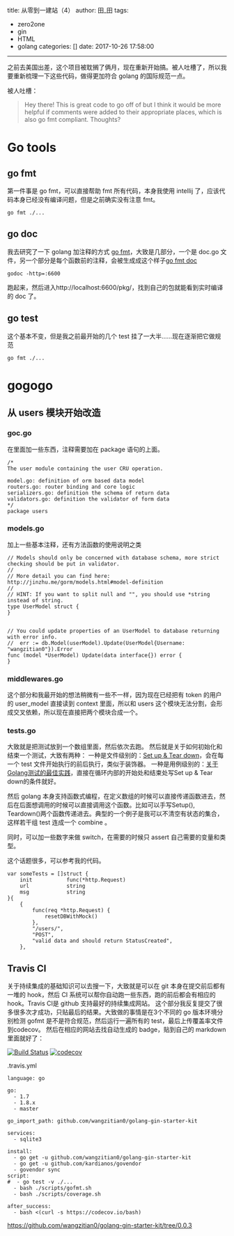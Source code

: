 title: 从零到一建站（4）
author: 田_田
tags:
  - zero2one
  - gin
  - HTML
  - golang
categories: []
date: 2017-10-26 17:58:00
---
之前去美国出差，这个项目被耽搁了俩月，现在重新开始搞。被人吐槽了，所以我要重新梳理一下这些代码，做得更加符合 golang 的国际规范一点。

<!-- more -->
被人吐槽：
> Hey there! This is great code to go off of but I think it would be more helpful if comments were added to their appropriate places, which is also go fmt compliant. Thoughts?


# Go tools

## go fmt
第一件事是 go fmt，可以直接帮助 fmt 所有代码，本身我使用 intellij 了，应该代码本身已经没有编译问题，但是之前确实没有注意 fmt。

```
go fmt ./...
```

## go doc
我去研究了一下 golang 加注释的方式 [go fmt](https://github.com/golang/go/tree/master/src/fmt)，大致是几部分，一个是 doc.go 文件，另一个部分是每个函数前的注释，会被生成成这个样子[go fmt doc](https://golang.org/pkg/fmt/)
```
godoc -http=:6600
```
跑起来，然后进入http://localhost:6600/pkg/，找到自己的包就能看到实时编译的 doc 了。

## go test
这个基本不变，但是我之前最开始的几个 test 挂了一大半……现在逐渐把它做规范
```
go fmt ./...
```

# gogogo
## 从 users 模块开始改造
### goc.go
在里面加一些东西，注释需要加在 package 语句的上面。
```
/*
The user module containing the user CRU operation.

model.go: definition of orm based data model
routers.go: router binding and core logic
serializers.go: definition the schema of return data
validators.go: definition the validator of form data
*/
package users
```
### models.go
加上一些基本注释，还有方法函数的使用说明之类
```
// Models should only be concerned with database schema, more strict checking should be put in validator.
//
// More detail you can find here: http://jinzhu.me/gorm/models.html#model-definition
//
// HINT: If you want to split null and "", you should use *string instead of string.
type UserModel struct {
}


// You could update properties of an UserModel to database returning with error info.
//  err := db.Model(userModel).Update(UserModel{Username: "wangzitian0"}).Error
func (model *UserModel) Update(data interface{}) error {
}
```
### middlewares.go
这个部分和我最开始的想法稍微有一些不一样，因为现在已经把有 token 的用户的 user_model 直接读到 context 里面，所以和 users 这个模块无法分割，会形成交叉依赖，所以现在直接把两个模块合成一个。

### tests.go

大致就是把测试放到一个数组里面，然后依次去跑。
然后就是关于如何初始化和结束一个测试，大致有两种：
一种是文件级别的：[Set up & Tear down](https://golang.org/pkg/testing/#hdr-Main)，会在每一个 test 文件开始执行的前后执行，类似于装饰器。
一种是用例级别的：[关于Golang测试的最佳实践](https://medium.com/@sebdah/go-best-practices-testing-3448165a0e18)，直接在循环内部的开始处和结束处写Set up & Tear down的条件就好。

然后 golang 本身支持函数式编程，在定义数组的时候可以直接传递函数进去，然后在后面想调用的时候可以直接调用这个函数。比如可以手写Setup(), Teardown()两个函数传递进去。典型的一个例子是我可以不清空有状态的集合，这样若干组 test 连成一个 combine 。

同时，可以加一些数字来做 switch，在需要的时候只 assert 自己需要的变量和类型。

这个话题很多，可以参考我的代码。
```
var someTests = []struct {
	init           func(*http.Request)
	url            string
	msg            string
}{
	{
		func(req *http.Request) {
			resetDBWithMock()
		},
		"/users/",
		"POST",
		"valid data and should return StatusCreated",
	},
```

## Travis CI
关于持续集成的基础知识可以去搜一下，大致就是可以在 git 本身在提交前后都有一堆的 hook，然后 CI 系统可以帮你自动跑一些东西，跑的前后都会有相应的 hook。Travis CI是 github 支持最好的持续集成网站。
这个部分我反复提交了很多很多次才成功，只贴最后的结果。大致做的事情是在3个不同的 go 版本环境分别检测 gofmt 是不是符合规范，然后运行一遍所有的 test，最后上传覆盖率文件到codecov。
然后在相应的网站去找自动生成的 badge，贴到自己的 markdown 里面就好了：

[![Build Status](https://travis-ci.org/wangzitian0/golang-gin-starter-kit.svg?branch=master)](https://travis-ci.org/wangzitian0/golang-gin-starter-kit)
[![codecov](https://codecov.io/gh/wangzitian0/golang-gin-starter-kit/branch/master/graph/badge.svg)](https://codecov.io/gh/wangzitian0/golang-gin-starter-kit)

.travis.yml
```
language: go

go:
  - 1.7
  - 1.8.x
  - master

go_import_path: github.com/wangzitian0/golang-gin-starter-kit

services:
  - sqlite3

install:
  - go get -u github.com/wangzitian0/golang-gin-starter-kit
  - go get -u github.com/kardianos/govendor
  - govendor sync
script:
#  - go test -v ./...
  - bash ./scripts/gofmt.sh
  - bash ./scripts/coverage.sh

after_success:
  - bash <(curl -s https://codecov.io/bash)

```

https://github.com/wangzitian0/golang-gin-starter-kit/tree/0.0.3




